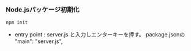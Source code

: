 ### Node.jsパッケージ初期化
```
npm init
```
- entry point : server.js と入力しエンターキーを押す。
package.jsonの  "main": "server.js",
